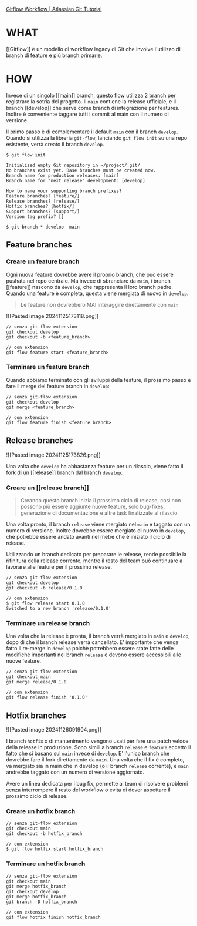 [Gitflow Workflow | Atlassian Git Tutorial](https://www.atlassian.com/git/tutorials/comparing-workflows/gitflow-workflow)
# WHAT
[[Gitflow]] è un modello di workflow legacy di Git che involve l'utilizzo di branch di feature e più branch primarie.

# HOW
Invece di un singolo [[main]] branch, questo flow utilizza 2 branch per registrare la sotria del progetto.
Il `main` contiene la release ufficiale, e il branch [[develop]] che serve come branch di integrazione per features. Inoltre è conveniente taggare tutti i commit al main con il numero di versione.

Il primo passo è di complementare il default `main` con il branch `develop`.
Quando si utilizza la libreria `git-flow`, lanciando `git flow init` su una repo esistente, verrà creato il branch `develop`.

```terminal
$ git flow init 

Initialized empty Git repository in ~/project/.git/ No branches exist yet. Base branches must be created now. Branch name for production releases: [main] Branch name for "next release" development: [develop] 

How to name your supporting branch prefixes? 
Feature branches? [feature/] 
Release branches? [release/] 
Hotfix branches? [hotfix/] 
Support branches? [support/] 
Version tag prefix? [] 

$ git branch * develop  main
```

## Feature branches

### Creare un feature branch

Ogni nuova feature dovrebbe avere il proprio branch, che può essere pushata nel repo centrale.
Ma invece di sbranciare da `main`, i branch [[feature]] nascono da `develop`, che rappresenta il loro branch padre.
Quando una feature è completa, questa viene mergiata di nuovo in `develop`.

>Le feature non dovrebbero MAI interaggire direttamente con `main`

![[Pasted image 20241125173118.png]]

```
// senza git-flow extension
git checkout develop 
git checkout -b <feature_branch>

// con extension
git flow feature start <feature_branch>
```

### Terminare un feature branch

Quando abbiamo terminato con gli sviluppi della feature, il prossimo passo è fare il merge del feature branch in `develop`:

```
// senza git-flow extension
git checkout develop 
git merge <feature_branch>

// con extension
git flow feature finish <feature_branch>
```

## Release branches

![[Pasted image 20241125173826.png]]

Una volta che `develop` ha abbastanza feature per un rilascio, viene fatto il fork di un [[release]] branch dal branch `develop`.

### Creare un [[release branch]]

>Creando questo branch inizia il prossimo ciclo di release, così non possono più essere aggiunte nuove feature, solo bug-fixes, generazione di documentazione e altre task finalizzate al rilascio.

Una volta pronto, il branch `release` viene mergiato nel `main` e taggato con un numero di versione. Inoltre dovrebbe essere mergiato di nuovo in `develop`, che potrebbe essere andato avanti nel metre che è iniziato il ciclo di release.

Utilizzando un branch dedicato per preparare le release, rende possibile la rifinitura della release corrente, mentre il resto del team può continuare a lavorare alle feature per il prossimo release.

```
// senza git-flow extension
git checkout develop 
git checkout -b release/0.1.0

// con extension
$ git flow release start 0.1.0 
Switched to a new branch 'release/0.1.0'
```

### Terminare un release branch

Una volta che la release è pronta, il branch verrà mergiato in `main` e `develop`, dopo di che il branch release verrà cancellato.
E' importante che venga fatto il re-merge in `develop` poichè potrebbero essere state fatte delle modifiche importanti nel branch `release` e devono essere accessibili alle nuove feature.

```
// senza git-flow extension
git checkout main 
git merge release/0.1.0

// con extension
git flow release finish '0.1.0'
```

## Hotfix branches

![[Pasted image 20241126091904.png]]

I branch `hotfix` o di mantenimento vengono usati per fare una patch veloce della release in produzione. Sono simili a branch `release` e `feature` eccetto il fatto che si basano sul `main` invece di `develop`.
E' l'unico branch che dovrebbe fare il fork direttamente da `main`. Una volta che il fix è completo, va mergiato sia in main che in develop (o il branch `release` corrente), e `main` andrebbe taggato con un numero di versione aggiornato.

Avere un linea dedicata per i bug fix, permette al team di risolvere problemi senza interrompere il resto del workflow o evita di dover aspettare il prossimo ciclo di release.

### Creare un hotfix branch

```
// senza git-flow extension
git checkout main 
git checkout -b hotfix_branch

// con extension
$ git flow hotfix start hotfix_branch
```

### Terminare un hotfix branch

```
// senza git-flow extension
git checkout main 
git merge hotfix_branch 
git checkout develop 
git merge hotfix_branch 
git branch -D hotfix_branch

// con extension
git flow hotfix finish hotfix_branch
```